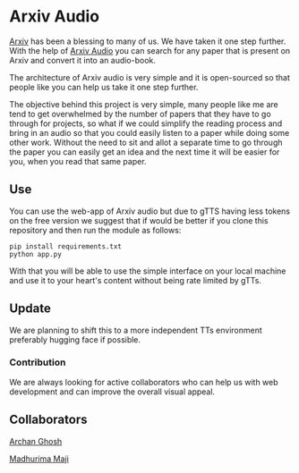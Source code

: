 # Arxiv Audio

[Arxiv](https://arxiv.org/) has been a blessing to many of us. We have taken it one step further. With the help of [Arxiv Audio](https://arxivaudio.herokuapp.com/) you can search for
any paper that is present on Arxiv and convert it into an audio-book. 

The architecture of Arxiv audio is very simple and it is open-sourced so that people like you can help us take it one step further. 

The objective behind this project is very simple, many people like me are tend to get overwhelmed by the number of papers that they have to go through for projects,
so what if we could simplify the reading process and bring in an audio so that you could easily listen to a paper while doing some other work. Without the need to sit and allot a separate time to go through the paper you can easily get an idea and the next time it will be easier for you, when you read that same paper.

## Use

You can use the web-app of Arxiv audio but due to gTTS having less tokens on the free version we suggest that if would be better if you clone this repository and then run the module as follows:

```
pip install requirements.txt
python app.py
```
With that you will be able to use the simple interface on your local machine and use it to your heart's content without being rate limited by gTTs.

## Update

We are planning to shift this to a more independent TTs environment preferably hugging face if possible.

### Contribution

We are always looking for active collaborators who can help us with web development and can improve the overall visual appeal.


## Collaborators

[Archan Ghosh](https://github.com/ArchanGhosh)

[Madhurima Maji](https://github.com/madhurima99)
